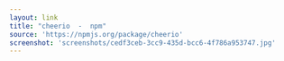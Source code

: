 ```yaml
---
layout: link
title: "cheerio  -  npm"
source: 'https://npmjs.org/package/cheerio'
screenshot: 'screenshots/cedf3ceb-3cc9-435d-bcc6-4f786a953747.jpg'
---
```


